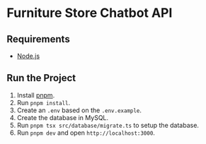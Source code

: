# Furniture Store Chatbot API

## Requirements

-   [Node.js](https://nodejs.org/es)

## Run the Project

1. Install [pnpm](https://pnpm.io/).
2. Run `pnpm install`.
3. Create an `.env` based on the `.env.example`.
4. Create the database in MySQL.
5. Run `pnpm tsx src/database/migrate.ts` to setup the database.
6. Run `pnpm dev` and open `http://localhost:3000`.
